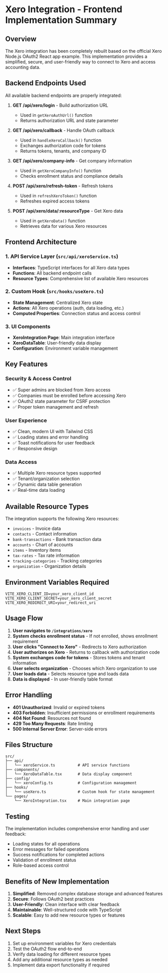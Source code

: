 # Xero Integration - Frontend Implementation Summary

## Overview

The Xero integration has been completely rebuilt based on the official Xero Node.js OAuth2 React app example. This implementation provides a simplified, secure, and user-friendly way to connect to Xero and access accounting data.

## Backend Endpoints Used

All available backend endpoints are properly integrated:

1. **GET /api/xero/login** - Build authorization URL
   - Used in `getXeroAuthUrl()` function
   - Returns authorization URL and state parameter

2. **GET /api/xero/callback** - Handle OAuth callback
   - Used in `handleXeroCallback()` function
   - Exchanges authorization code for tokens
   - Returns tokens, tenants, and company ID

3. **GET /api/xero/company-info** - Get company information
   - Used in `getXeroCompanyInfo()` function
   - Checks enrollment status and compliance details

4. **POST /api/xero/refresh-token** - Refresh tokens
   - Used in `refreshXeroToken()` function
   - Refreshes expired access tokens

5. **POST /api/xero/data/:resourceType** - Get Xero data
   - Used in `getXeroData()` function
   - Retrieves data for various Xero resources

## Frontend Architecture

### 1. API Service Layer (`src/api/xeroService.ts`)
- **Interfaces**: TypeScript interfaces for all Xero data types
- **Functions**: All backend endpoint calls
- **Resource Types**: Comprehensive list of available Xero resources

### 2. Custom Hook (`src/hooks/useXero.ts`)
- **State Management**: Centralized Xero state
- **Actions**: All Xero operations (auth, data loading, etc.)
- **Computed Properties**: Connection status and access control

### 3. UI Components
- **XeroIntegration Page**: Main integration interface
- **XeroDataTable**: User-friendly data display
- **Configuration**: Environment variable management

## Key Features

### Security & Access Control
- ✅ Super admins are blocked from Xero access
- ✅ Companies must be enrolled before accessing Xero
- ✅ OAuth2 state parameter for CSRF protection
- ✅ Proper token management and refresh

### User Experience
- ✅ Clean, modern UI with Tailwind CSS
- ✅ Loading states and error handling
- ✅ Toast notifications for user feedback
- ✅ Responsive design

### Data Access
- ✅ Multiple Xero resource types supported
- ✅ Tenant/organization selection
- ✅ Dynamic data table generation
- ✅ Real-time data loading

## Available Resource Types

The integration supports the following Xero resources:
- `invoices` - Invoice data
- `contacts` - Contact information
- `bank-transactions` - Bank transaction data
- `accounts` - Chart of accounts
- `items` - Inventory items
- `tax-rates` - Tax rate information
- `tracking-categories` - Tracking categories
- `organization` - Organization details

## Environment Variables Required

```env
VITE_XERO_CLIENT_ID=your_xero_client_id
VITE_XERO_CLIENT_SECRET=your_xero_client_secret
VITE_XERO_REDIRECT_URI=your_redirect_uri
```

## Usage Flow

1. **User navigates to `/integrations/xero`**
2. **System checks enrollment status** - If not enrolled, shows enrollment requirement
3. **User clicks "Connect to Xero"** - Redirects to Xero authorization
4. **User authorizes on Xero** - Returns to callback with authorization code
5. **System exchanges code for tokens** - Stores tokens and tenant information
6. **User selects organization** - Chooses which Xero organization to use
7. **User loads data** - Selects resource type and loads data
8. **Data is displayed** - In user-friendly table format

## Error Handling

- **401 Unauthorized**: Invalid or expired tokens
- **403 Forbidden**: Insufficient permissions or enrollment requirements
- **404 Not Found**: Resources not found
- **429 Too Many Requests**: Rate limiting
- **500 Internal Server Error**: Server-side errors

## Files Structure

```
src/
├── api/
│   └── xeroService.ts          # API service functions
├── components/
│   └── XeroDataTable.tsx       # Data display component
├── config/
│   └── xeroConfig.ts           # Configuration management
├── hooks/
│   └── useXero.ts              # Custom hook for state management
└── pages/
    └── XeroIntegration.tsx     # Main integration page
```

## Testing

The implementation includes comprehensive error handling and user feedback:
- Loading states for all operations
- Error messages for failed operations
- Success notifications for completed actions
- Validation of enrollment status
- Role-based access control

## Benefits of New Implementation

1. **Simplified**: Removed complex database storage and advanced features
2. **Secure**: Follows OAuth2 best practices
3. **User-Friendly**: Clean interface with clear feedback
4. **Maintainable**: Well-structured code with TypeScript
5. **Scalable**: Easy to add new resource types or features

## Next Steps

1. Set up environment variables for Xero credentials
2. Test the OAuth2 flow end-to-end
3. Verify data loading for different resource types
4. Add any additional resource types as needed
5. Implement data export functionality if required 